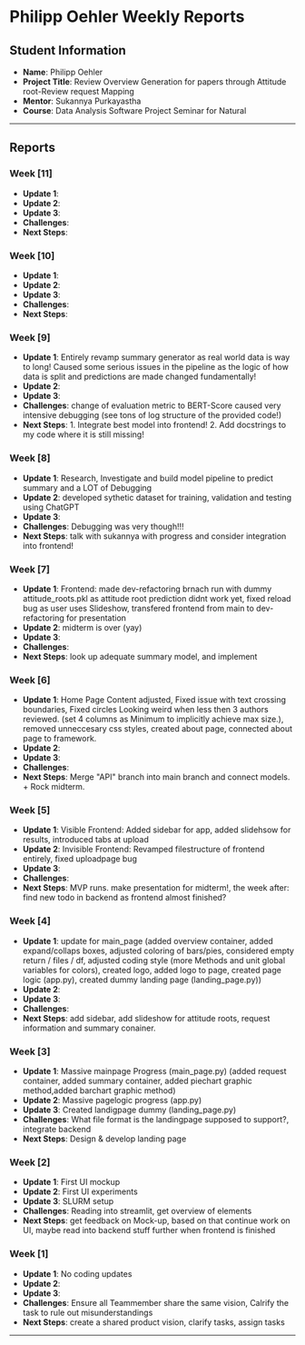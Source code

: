 # Philipp Oehler Weekly Reports

## Student Information
- **Name**: Philipp Oehler
- **Project Title**: Review Overview Generation for papers through Attitude root-Review request Mapping 
- **Mentor**: Sukannya Purkayastha
- **Course**: Data Analysis Software Project Seminar for Natural 

---

## Reports

### Week [11]

- **Update 1**: 
- **Update 2**: 
- **Update 3**: 
- **Challenges**: 
- **Next Steps**: 

### Week [10]

- **Update 1**: 
- **Update 2**: 
- **Update 3**: 
- **Challenges**: 
- **Next Steps**: 

### Week [9]

- **Update 1**: Entirely revamp summary generator as real world data is way to long! Caused some serious issues in the pipeline as the logic of how data is split and predictions are made changed fundamentally!
- **Update 2**: 
- **Update 3**: 
- **Challenges**: change of evaluation metric to BERT-Score caused very intensive debugging (see tons of log structure of the provided code!)
- **Next Steps**: 1. Integrate best model into frontend! 2. Add docstrings to my code where it is still missing!

### Week [8]

- **Update 1**: Research, Investigate and build model pipeline to predict summary and a LOT of Debugging
- **Update 2**: developed sythetic dataset for training, validation and testing using ChatGPT
- **Update 3**: 
- **Challenges**: Debugging was very though!!! 
- **Next Steps**: talk with sukannya with progress and consider integration into frontend!

### Week [7]

- **Update 1**: Frontend: made dev-refactoring brnach run with dummy attitude_roots.pkl as attitude root prediction didnt work yet, fixed reload bug as user uses Slideshow, transfered frontend from main to dev-refactoring for presentation
- **Update 2**: midterm is over (yay)
- **Update 3**: 
- **Challenges**: 
- **Next Steps**: look up adequate summary model, and implement

### Week [6]

- **Update 1**: Home Page Content adjusted, Fixed issue with text crossing boundaries, Fixed circles Looking weird when less then 3 authors reviewed. (set 4 columns as Minimum to implicitly achieve max size.), removed unneccesary css styles, created about page, connected about page to framework.
- **Update 2**: 
- **Update 3**: 
- **Challenges**: 
- **Next Steps**: Merge "API" branch into main branch and connect models. + Rock midterm.


### Week [5]

- **Update 1**: Visible Frontend: Added sidebar for app, added slidehsow for results, introduced tabs at upload
- **Update 2**: Invisible Frontend: Revamped filestructure of frontend entirely, fixed uploadpage bug
- **Update 3**: 
- **Challenges**: 
- **Next Steps**: MVP runs. make presentation for midterm!, the week after: find new todo in backend as frontend almost finished?

### Week [4]

- **Update 1**: update for main_page (added overview container, added expand/collaps boxes, adjusted coloring of bars/pies, considered empty return / files / df, adjusted coding style (more Methods and unit global variables for colors), created logo, added logo to page, created page logic (app.py), created dummy landing page (landing_page.py))
- **Update 2**: 
- **Update 3**: 
- **Challenges**: 
- **Next Steps**: add sidebar, add slideshow for attitude roots, request information and summary conainer.

### Week [3]

- **Update 1**: Massive mainpage Progress (main_page.py) (added request container, added summary container, added piechart graphic method,added barchart graphic method)
- **Update 2**: Massive pagelogic progress (app.py)
- **Update 3**: Created landigpage dummy (landing_page.py)
- **Challenges**: What file format is the landingpage supposed to support?, integrate backend
- **Next Steps**: Design & develop landing page

### Week [2]

- **Update 1**: First UI mockup
- **Update 2**: First UI experiments
- **Update 3**: SLURM setup
- **Challenges**: Reading into streamlit, get overview of elements
- **Next Steps**: get feedback on Mock-up, based on that continue work on UI, maybe read into backend stuff further when frontend is finished

### Week [1]

- **Update 1**: No coding updates 
- **Update 2**: 
- **Update 3**: 
- **Challenges**: Ensure all Teammember share the same vision, Calrify the task to rule out misunderstandings
- **Next Steps**: create a shared product vision, clarify tasks, assign tasks

---
